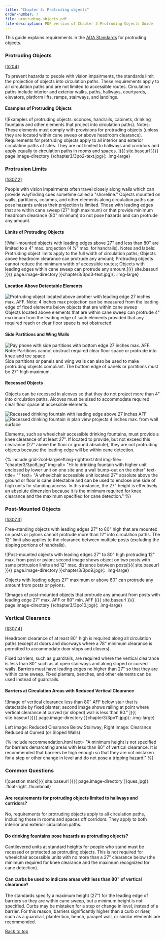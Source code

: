 ```yaml
---
title: "Chapter 3: Protruding objects"
order-number: 7
file: protruding-objects.pdf
file-description: PDF version of Chapter 3 Protruding Objects Guide
---
```

This guide explains requirements in the [ADA
Standards](/guidelines-and-standards/buildings-and-sites/about-the-ada-standards/ada-standards)
for protruding objects.

### Protruding Objects

[[§204](/guidelines-and-standards/buildings-and-sites/about-the-ada-standards/ada-standards/chapter-2-scoping-requirements#204%20Protruding%20Objects)]

To prevent hazards to people with vision impairments, the standards
limit the projection of objects into circulation paths. These
requirements apply to all circulation paths and are not limited to
accessible routes. Circulation paths include interior and exterior
walks, paths, hallways, courtyards, elevators, platform lifts, ramps,
stairways, and landings.

#### Examples of Protruding Objects

![Examples of protruding objects: sconces, handrails, cabinets, drinking
fountains and other elements that project into circulation paths).
Notes: These elements must comply with provisions for protruding objects
(unless they are located within cane sweep or above headroom clearance).
Requirements for protruding objects apply to all interior and exterior
circulation paths of sites. They are not limited to hallways and
corridors and apply equally to circulation paths in rooms and spaces.
]({{ site.baseurl }}{{ page.image-directory }}chapter3/3po2-text.jpg){: .img-large}

### Protrusion Limits

[[§307.2](/guidelines-and-standards/buildings-and-sites/about-the-ada-standards/ada-standards/chapter-3-building-blocks#307%20Protruding%20Objects)]

People with vision impairments often travel closely along walls which
can provide wayfinding cues sometime called a "shoreline." Objects
mounted on walls, partitions, columns, and other elements along
circulation paths can pose hazards unless their projection is limited.
Those with leading edges that are within cane sweep (27" high maximum)
or that provide minimum headroom clearance (80" minimum) do not pose
hazards and can protrude any amount.

#### Limits of Protruding Objects

![Wall-mounted objects with leading edges above 27" and less than 80"
are limited to a 4" max. projection (4 ½" max. for handrails). Notes and
labels: Protruding object limits apply to the full width of circulation
paths; Objects above headroom clearance can protrude any amount;
Protruding objects cannot reduce the minimum width of accessible routes;
Objects with leading edges within cane sweep can protrude any
amount.]({{ site.baseurl }}{{ page.image-directory }}chapter3/3po3-text.jpg){: .img-large}

#### Location Above Detectable Elements

<div class="clearfix">
<img src="{{ site.baseurl }}{{ page.image-directory }}chapter3/3po4.jpg" alt="Protruding object located above another with leading edge 27 inches max.
AFF. Note: 4 inches max projection can be measured from the leading edge of fixed elements below objects that are within cane sweep" class="float-right img-medium">
Objects located above elements that are within cane sweep can protrude
4" maximum from the leading edge of such elements provided that any
required reach or clear floor space is not obstructed.
</div>

#### Side Partitions and Wing Walls

<div class="clearfix">
<img src="{{ site.baseurl }}{{ page.image-directory }}chapter3/3po5.jpg" alt="Pay phone with side partitions with bottom edge 27 inches max. AFF. Note: Partitions cannot obstruct required clear floor space or protrude into knee and toe space" class="float-left img-medium">
Side partitions or panels and wing walls can also be used to make
protruding objects compliant. The bottom edge of panels or partitions
must be 27" high maximum.
</div>

#### Recessed Objects

Objects can be recessed in alcoves so that they do not project more than
4" into circulation paths. Alcoves must be sized to accommodate required
clear floor space at accessible elements.

<div class="grid-container">
    <div class="grid-row">
        <div class="tablet:grid-col">
            <img class="img-large" src="{{ site.baseurl }}{{ page.image-directory }}chapter3/3po6.jpg" alt="Recessed drinking fountain with leading edge above 27 inches AFF">
        </div>
        <div class="tablet:grid-col">
            <img class="img-large" src="{{ site.baseurl }}{{ page.image-directory }}chapter3/3po7.jpg" alt="Recessed drinking fountain in plan view projects 4 inches max. from wall surface">
        </div>
    </div>
</div>

Elements, such as wheelchair accessible drinking fountains, must provide
a knee clearance of at least 27". If located to provide, but not exceed
this clearance (27" above the floor or ground absolute), they are not
protruding objects because the leading edge will be within cane
detection.

{% include grid-2col-largeleftimg-righttext.html
img-file= "chapter3/3po8.jpg"
img-alt= "Hi-lo drinking fountain with higher unit enclosed by lower unit on one site and a wall bump-out on the other"
text-title= ""
text= "A wheelchair accessible unit located 27\" absolute above the ground or
floor is cane detectable and can be used to enclose one side of high
units for standing access. In this instance, the 27\" height is
effectively an absolute dimension because it is the minimum required for
knee clearance and the maximum specified for cane detection."
%}

### Post-Mounted Objects

[[§307.3](/guidelines-and-standards/buildings-and-sites/about-the-ada-standards/ada-standards/chapter-3-building-blocks#307%20Protruding%20Objects)]

Free-standing objects with leading edges 27" to 80" high that are
mounted on posts or pylons cannot protrude more than 12" into
circulation paths. The 12" limit also applies to the clearance between
multiple posts (excluding the sloping portions of handrails).

![Post-mounted objects with leading edges 27\" to 80\" high protruding
12\" max. from post or pylon; second image shows object on two posts
with same protrusion limits and 12\" max. distance between
posts]({{ site.baseurl }}{{ page.image-directory }}chapter3/3po9.jpg){: .img-large}

Objects with leading edges 27" maximum or above 80" can protrude any
amount from posts or pylons.

![Images of post-mounted objects that protrude any amount from posts
with leading edge 27\" max. AFF or 80\" min. AFF
]({{ site.baseurl }}{{ page.image-directory }}chapter3/3po10.jpg){: .img-large}

### Vertical Clearance

[[§307.4](/guidelines-and-standards/buildings-and-sites/about-the-ada-standards/ada-standards/chapter-3-building-blocks#307%20Protruding%20Objects)]

Headroom clearance of at least 80" high is required along all
circulation paths (except at doors and doorways where a 78" minimum
clearance is permitted to accommodate door stops and closers).

Fixed barriers, such as guardrails, are required where the vertical
clearance is less than 80" such as at open stairways and along sloped or
curved walls. Barriers must have leading edges no higher than 27" so
that they are within cane sweep. Fixed planters, benches, and other
elements can be used instead of guardrails.

#### Barriers at Circulation Areas with Reduced Vertical Clearance

![Image of vertical clearance less than 80\" AFF below stair that is
detectable by fixed planter; second image shows railing at point where
vertical clearance at curved (or sloped) wall is less than 80.\"
]({{ site.baseurl }}{{ page.image-directory }}chapter3/3po11.jpg){: .img-large}

<p class="text-italic">Left image: Reduced Clearance Below Stairway; Right image: Clearance Reduced at Curved (or Sloped Walls)</p>

{% include recommendation.html
text= "A minimum height is not specified for barriers demarcating areas with less than 80\" of vertical clearance. It is recommended that barriers be high enough so that they are not mistaken for a step or other change in level and do not pose a tripping hazard."
%}

### Common Questions

![question mark]({{ site.baseurl }}{{ page.image-directory }}ques.jpg){: .float-right .thumbnail}

#### Are requirements for protruding objects limited to hallways and corridors?

No, requirements for protruding objects apply to all circulation paths,
including those in rooms and spaces off corridors. They apply to both
interior and exterior circulation paths.

#### Do drinking fountains pose hazards as protruding objects?

Cantilevered units at standard heights for people who stand must be
recessed or protected as protruding objects. This is not required for
wheelchair accessible units with no more than a 27" clearance below (the
minimum required for knee clearance and the maximum recognized for cane
detection).

#### Can curbs be used to indicate areas with less than 80" of vertical clearance?

The standards specify a maximum height (27") for the leading edge of
barriers so they are within cane sweep, but a minimum height is not
specified. Curbs may be mistaken for a step or change in level, instead
of a barrier. For this reason, barriers significantly higher than a curb
or riser, such as a guardrail, planter box, bench, parapet wall, or
similar elements are recommended.

[Back to top](#top)
